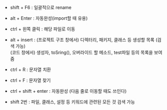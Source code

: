 - shift + F6 : 일괄적으로 rename

  

- alt + Enter : 자동완성(import할 때 유용)

 

- ctrl + 왼쪽 클릭 : 해당 파일로 이동



- alt + insert : (프로젝트 구조 창에서) 디렉터리, 패키지, 클래스 등 생성할 목록 (검색 가능)  
                 (코드 창에서) 생성자, toSring(), 오버라이드 할 메소드, test파일 등의 목록을 보여줌
                 
         
         
- ctrl + R : 문자열 치환



- ctrl + F : 문자열 찾기



- ctrl + shift + enter : 자동완성 (다음 줄로 이동할 때도 쓰인다)



- shift 2번 : 파일, 클래스, 설정 등 키워드에 관련된 모든 것 검색 가능
